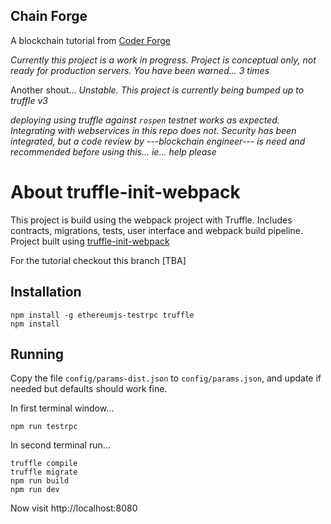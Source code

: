 ## Chain Forge

A blockchain tutorial from [Coder Forge](http://coderforge.io)

*Currently this project is a work in progress.*
*Project is conceptual only, not ready for production servers.*
*You have been warned... 3 times*

Another shout...
*Unstable. This project is currently being bumped up to truffle v3*

*deploying using truffle against `rospen` testnet works as expected. Integrating
with webservices in this repo does not. Security has been integrated, but a
code review by ---blockchain engineer--- is need and recommended before using
this... ie... help please*

# About truffle-init-webpack
This project is build using the webpack project with Truffle. Includes contracts, migrations, tests, user interface and webpack build pipeline.
Project built using [truffle-init-webpack](https://github.com/trufflesuite/truffle-init-webpack)

For the tutorial checkout this branch [TBA]

## Installation
```
npm install -g ethereumjs-testrpc truffle
npm install
```

## Running

Copy the file `config/params-dist.json` to `config/params.json`, and update if
needed but defaults should work fine.

In first terminal window...
```
npm run testrpc
```
In second terminal run...
```
truffle compile
truffle migrate
npm run build
npm run dev
```

Now visit http://localhost:8080
